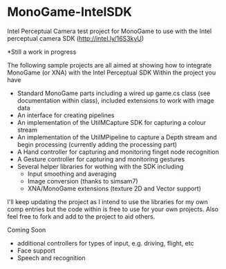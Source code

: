 MonoGame-IntelSDK
=================

Intel Perceptual Camera test project for MonoGame to use with the Intel perceptual camera SDK (http://intel.ly/16S3kyU)

*Still a work in progress

The following sample projects are all aimed at showing how to integrate MonoGame (or XNA) with the Intel Perceptual SDK
Within the project you have
* Standard MonoGame parts including a wired up game.cs class (see documentation within class), included extensions to work with image data
* An interface for creating pipelines
* An implementation of the UtilMCapture SDK for capturing a colour stream
* An implementation of the UtilMPipeline to capture a Depth stream and begin processing (currently adding the processing part)
* A Hand controller for capturing and monitoring finget node recognition
* A Gesture controller for capturing and monitoring gestures
* Several helper libraries for wothing with the SDK including
    *   Input smoothing and averaging
    *   Image conversion (thanks to simsam7)
    *   XNA/MonoGame extensions (texture 2D and Vector support)


I'll keep updating the project as I intend to use the libraries for my own comp entries but the code within is free to use for your own projects.
Also feel free to fork and add to the project to aid others.

Coming Soon
* additional controllers for types of input, e.g. driving, flight, etc
* Face support
* Speech and recognition
